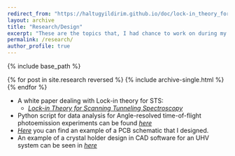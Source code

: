 ```yaml
---
redirect_from: "https://haltugyildirim.github.io/doc/lock-in_theory_for_didv_v4.pdf"
layout: archive
title: "Research/Design"
excerpt: "These are the topics that, I had chance to work on during my Bachelor studies."
permalink: /research/
author_profile: true
---
```


{% include base_path %}

{% for post in site.research reversed %}
  {% include archive-single.html %}
{% endfor %}

* A white paper dealing with Lock-in theory for STS:
  * [*Lock-in Theory for Scanning Tunneling Spectroscopy*](http://haltugyildirim.github.io/files/lock-in/lock-in.pdf)
* Python script for data analysis for Angle-resolved time-of-flight photoemission experiments can be found [*here*](https://github.com/haltugyildirim/ARTOF-Data-Analysis)
* [*Here*](http://haltugyildirim.github.io/images/pcb_layout_example.png) you can find an example of a PCB schematic that I designed.
* An example of a crystal holder design in CAD software for an UHV system can be seen in [*here*](http://haltugyildirim.github.io/images/crystal_holder_example.jpg)

